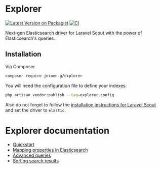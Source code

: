 # Explorer

[![Latest Version on Packagist][ico-version]][link-packagist]
[![CI][ico-actions]][link-actions]

Next-gen Elasticsearch driver for Laravel Scout with the power of Elasticsearch's queries.

## Installation

Via Composer

``` bash
composer require jeroen-g/explorer
```

You will need the configuration file to define your indexes:

```bash
php artisan vendor:publish --tag=explorer.config
```

Also do not forget to follow the [installation instructions for Laravel Scout](https://laravel.com/docs/scout#installation) and set the driver to `elastic`. 

# Explorer documentation

- [Quickstart](quickstart.md)
- [Mapping properties in Elasticsearch](mapping.md)
- [Advanced queries](advanced-queries.md)
- [Sorting search results](sorting.md)

[ico-version]: https://img.shields.io/packagist/v/jeroen-g/explorer.svg?style=flat-square
[ico-actions]: https://img.shields.io/github/workflow/status/Jeroen-G/explorer/CI?label=CI%2FCD&style=flat-square
[link-actions]: https://github.com/Jeroen-G/alpine-artisan/actions?query=workflow%3ACI%2FCD
[link-packagist]: https://packagist.org/packages/jeroen-g/explorer
